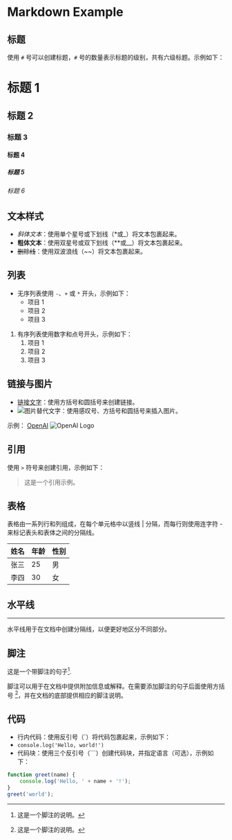 # Markdown Example

## 标题

使用 `#` 号可以创建标题，`#` 号的数量表示标题的级别，共有六级标题。示例如下：

# 标题 1

## 标题 2

### 标题 3

#### 标题 4

##### 标题 5

###### 标题 6

## 文本样式

- *斜体文本*：使用单个星号或下划线（*或_）将文本包裹起来。
- **粗体文本**：使用双星号或双下划线（**或__）将文本包裹起来。
- ~~删除线~~：使用双波浪线（~~）将文本包裹起来。

## 列表

- 无序列表使用 `-`、`+` 或 `*` 开头，示例如下：
  - 项目 1
  - 项目 2
  - 项目 3

1. 有序列表使用数字和点号开头，示例如下：
   1. 项目 1
   2. 项目 2
   3. 项目 3

## 链接与图片

- [链接文字](链接地址)：使用方括号和圆括号来创建链接。
- ![图片替代文字](图片链接地址)：使用感叹号、方括号和圆括号来插入图片。

示例：
[OpenAI](https://openai.com/)
![OpenAI Logo](https://openai.com/favicon.ico)

## 引用

使用 `>` 符号来创建引用，示例如下：

> 这是一个引用示例。

## 表格

表格由一系列行和列组成，在每个单元格中以竖线 | 分隔，而每行则使用连字符 - 来标记表头和表体之间的分隔线。

| 姓名 | 年龄 | 性别 |
|------|------|------|
| 张三 | 25   | 男   |
| 李四 | 30   | 女   |

## 水平线

---

水平线用于在文档中创建分隔线，以便更好地区分不同部分。

## 脚注

这是一个带脚注的句子[^1].

[^1]: 这是一个脚注的说明。

脚注可以用于在文档中提供附加信息或解释。在需要添加脚注的句子后面使用方括号 [^1]，并在文档的底部提供相应的脚注说明。

## 代码

- 行内代码：使用反引号（`）将代码包裹起来，示例如下：
- `console.log('Hello, world!')`
- 代码块：使用三个反引号（```）创建代码块，并指定语言（可选），示例如下：

```javascript
function greet(name) {
    console.log('Hello, ' + name + '!');
}
greet('world');

